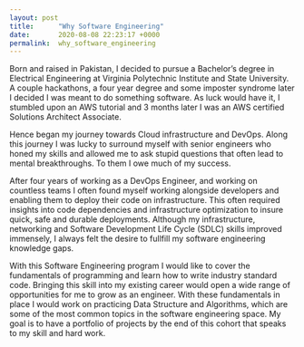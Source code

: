 ```yaml
---
layout: post
title:      "Why Software Engineering"
date:       2020-08-08 22:23:17 +0000
permalink:  why_software_engineering
---
```



Born and raised in Pakistan, I decided to pursue a Bachelor’s degree in Electrical Engineering at Virginia Polytechnic Institute and State University. A couple hackathons, a four year degree and some imposter syndrome later I decided I was meant to do something software. As luck would have it, I stumbled upon an AWS tutorial and 3 months later I was an AWS certified Solutions Architect Associate.

Hence began my journey towards Cloud infrastructure and DevOps. Along this journey I was lucky to surround myself with senior engineers who honed my skills and allowed me to ask stupid questions that often lead to mental breakthroughs. To them I owe much of my success.

After four years of working as a DevOps Engineer, and working on countless teams I often found myself working alongside developers and enabling them to deploy their code on infrastructure. This often required insights into code dependencies and infrastructure optimization to insure quick, safe and durable deployments. Although my infrastructure, networking and Software Development Life Cycle (SDLC) skills improved immensely, I always felt the desire to fullfill my software engineering knowledge gaps. 

With this Software Engineering program I would like to cover the fundamentals of programming and learn how to write industry standard code. Bringing this skill into my existing career would open a wide range of opportunities for me to grow as an engineer. With these fundamentals in place I would work on practicing Data Structure and Algorithms, which are some of the most common topics in the software engineering space. My goal is to have a portfolio of projects by the end of this cohort that speaks to my skill and hard work. 

